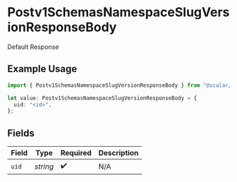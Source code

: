 # Postv1SchemasNamespaceSlugVersionResponseBody

Default Response

## Example Usage

```typescript
import { Postv1SchemasNamespaceSlugVersionResponseBody } from "@scalar/sdk/models/operations";

let value: Postv1SchemasNamespaceSlugVersionResponseBody = {
  uid: "<id>",
};
```

## Fields

| Field              | Type               | Required           | Description        |
| ------------------ | ------------------ | ------------------ | ------------------ |
| `uid`              | *string*           | :heavy_check_mark: | N/A                |